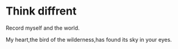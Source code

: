 # Think diffrent

Record myself and the world.

My heart,the bird of the wilderness,has found its sky in your eyes.
